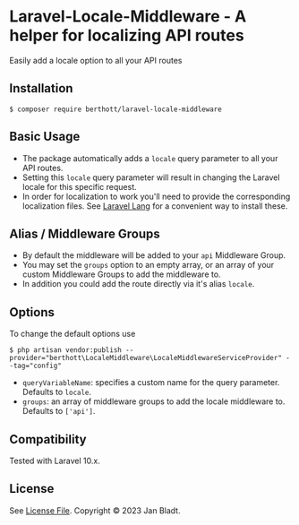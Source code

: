 # Laravel-Locale-Middleware - A helper for localizing API routes

Easily add a locale option to all your API routes

## Installation

```
$ composer require berthott/laravel-locale-middleware
```

## Basic Usage

* The package automatically adds a `locale` query parameter to all your API routes.
* Setting this `locale` query parameter will result in changing the Laravel locale for this specific request.
* In order for localization to work you'll need to provide the corresponding localization files. See [Laravel Lang](https://github.com/Laravel-Lang/lang) for a convenient way to install these.

## Alias / Middleware Groups

* By default the middleware will be added to your `api` Middleware Group.
* You may set the `groups` option to an empty array, or an array of your custom Middleware Groups to add the middleware to.
* In addition you could add the route directly via it's alias `locale`.

## Options

To change the default options use
```
$ php artisan vendor:publish --provider="berthott\LocaleMiddleware\LocaleMiddlewareServiceProvider" --tag="config"
```
* `queryVariableName`: specifies a custom name for the query parameter. Defaults to `locale`.
* `groups`: an array of middleware groups to add the locale middleware to. Defaults to `['api']`.

## Compatibility

Tested with Laravel 10.x.

## License

See [License File](license.md). Copyright © 2023 Jan Bladt.